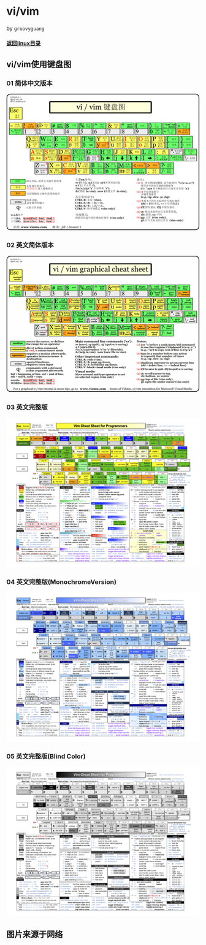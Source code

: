 vi/vim
======
by `groovyguang`
#### [返回linux目录](./LinuxDirectory.md) 

## vi/vim使用键盘图

### 01 简体中文版本
![](./img/vimSimplifiedChineseVersion.gif)

### 02 英文简体版本
![](./img/vimSimplifiedEnglishVersion.gif)

### 03 英文完整版
![](./img/fullVim.png)

### 04 英文完整版(MonochromeVersion)
![](./img/vimMonochromeVersion.png)

### 05 英文完整版(Blind Color)
![](./img/vimBlindColor.png)

## 图片来源于网络